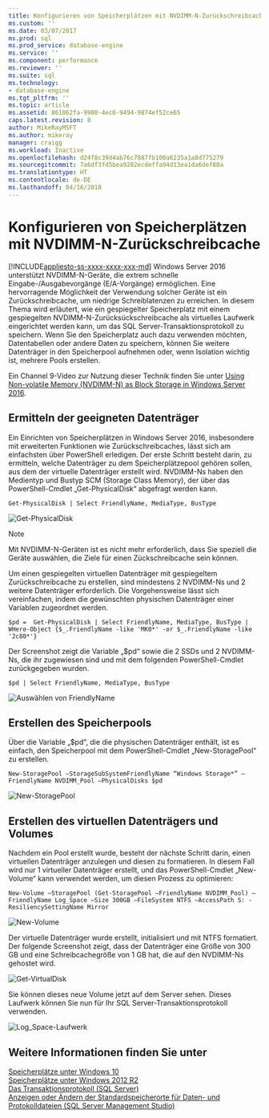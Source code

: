 ```yaml
---
title: Konfigurieren von Speicherplätzen mit NVDIMM-N-Zurückschreibcache | Microsoft Dokumentation
ms.custom: ''
ms.date: 03/07/2017
ms.prod: sql
ms.prod_service: database-engine
ms.service: ''
ms.component: performance
ms.reviewer: ''
ms.suite: sql
ms.technology:
- database-engine
ms.tgt_pltfrm: ''
ms.topic: article
ms.assetid: 861862fa-9900-4ec0-9494-9874ef52ce65
caps.latest.revision: 8
author: MikeRayMSFT
ms.author: mikeray
manager: craigg
ms.workload: Inactive
ms.openlocfilehash: d24f8c39d4ab76c7887fb100a6235a1a8d775279
ms.sourcegitcommit: 7a6df3fd5bea9282ecdeffa94d13ea1da6def80a
ms.translationtype: HT
ms.contentlocale: de-DE
ms.lasthandoff: 04/16/2018
---
```

# <a name="configuring-storage-spaces-with-a-nvdimm-n-write-back-cache"></a>Konfigurieren von Speicherplätzen mit NVDIMM-N-Zurückschreibcache
[!INCLUDE[appliesto-ss-xxxx-xxxx-xxx-md](../../includes/appliesto-ss-xxxx-xxxx-xxx-md.md)]
  Windows Server 2016 unterstützt NVDIMM-N-Geräte, die extrem schnelle Eingabe-/Ausgabevorgänge (E/A-Vorgänge) ermöglichen. Eine hervorragende Möglichkeit der Verwendung solcher Geräte ist ein Zurückschreibcache, um niedrige Schreiblatenzen zu erreichen. In diesem Thema wird erläutert, wie ein gespiegelter Speicherplatz mit einem gespiegelten NVDIMM-N-Zurücksückschreibcache als virtuelles Laufwerk eingerichtet werden kann, um das SQL Server-Transaktionsprotokoll zu speichern. Wenn Sie den Speicherplatz auch dazu verwenden möchten, Datentabellen oder andere Daten zu speichern, können Sie weitere Datenträger in den Speicherpool aufnehmen oder, wenn Isolation wichtig ist, mehrere Pools erstellen.  
  
 Ein Channel 9-Video zur Nutzung dieser Technik finden Sie unter [Using Non-volatile Memory (NVDIMM-N) as Block Storage in Windows Server 2016](https://channel9.msdn.com/Events/Build/2016/P466).  
  
## <a name="identifying-the-right-disks"></a>Ermitteln der geeigneten Datenträger  
 Ein Einrichten von Speicherplätzen in Windows Server 2016, insbesondere mit erweiterten Funktionen wie Zurückschreibcaches, lässt sich am einfachsten über PowerShell erledigen. Der erste Schritt besteht darin, zu ermitteln, welche Datenträger zu dem Speicherplätzepool gehören sollen, aus dem der virtuelle Datenträger erstellt wird. NVDIMM-Ns haben den Medientyp und Bustyp SCM (Storage Class Memory), der über das PowerShell-Cmdlet „Get-PhysicalDisk“ abgefragt werden kann.  
  
```  
Get-PhysicalDisk | Select FriendlyName, MediaType, BusType  
```  
  
 ![Get-PhysicalDisk](../../relational-databases/performance/media/get-physicaldisk.png "Get-PhysicalDisk")  
  
> [!NOTE]  
>  Mit NVDIMM-N-Geräten ist es nicht mehr erforderlich, dass Sie speziell die Geräte auswählen, die Ziele für einen Zückschreibcache sein können.  
  
 Um einen gespiegelten virtuellen Datenträger mit gespiegeltem Zurückschreibcache zu erstellen, sind mindestens 2 NVDIMM-Ns und 2 weitere Datenträger erforderlich. Die Vorgehensweise lässt sich vereinfachen, indem die gewünschten physischen Datenträger einer Variablen zugeordnet werden.  
  
```  
$pd =  Get-PhysicalDisk | Select FriendlyName, MediaType, BusType | WHere-Object {$_.FriendlyName -like 'MK0*' -or $_.FriendlyName -like '2c80*'}  
```  
  
 Der Screenshot zeigt die Variable „$pd“ sowie die 2 SSDs und 2 NVDIMM-Ns, die ihr zugewiesen sind und mit dem folgenden PowerShell-Cmdlet zurückgegeben wurden.  
  
```  
$pd | Select FriendlyName, MediaType, BusType  
```  
  
 ![Auswählen von FriendlyName](../../relational-databases/performance/media/select-friendlyname.png "Select FriendlyName")  
  
## <a name="creating-the-storage-pool"></a>Erstellen des Speicherpools  
 Über die Variable „$pd“, die die physischen Datenträger enthält, ist es einfach, den Speicherpool mit dem PowerShell-Cmdlet „New-StoragePool“ zu erstellen.  
  
```  
New-StoragePool –StorageSubSystemFriendlyName “Windows Storage*” –FriendlyName NVDIMM_Pool –PhysicalDisks $pd  
```  
  
 ![New-StoragePool](../../relational-databases/performance/media/new-storagepool.png "New-StoragePool")  
  
## <a name="creating-the-virtual-disk-and-volume"></a>Erstellen des virtuellen Datenträgers und Volumes  
 Nachdem ein Pool erstellt wurde, besteht der nächste Schritt darin, einen virtuellen Datenträger anzulegen und diesen zu formatieren. In diesem Fall wird nur 1 virtueller Datenträger erstellt, und das PowerShell-Cmdlet „New-Volume“ kann verwendet werden, um diesen Prozess zu optimieren:  
  
```  
New-Volume –StoragePool (Get-StoragePool –FriendlyName NVDIMM_Pool) –FriendlyName Log_Space –Size 300GB –FileSystem NTFS –AccessPath S: -ResiliencySettingName Mirror  
```  
  
 ![New-Volume](../../relational-databases/performance/media/new-volume.png "New-Volume")  
  
 Der virtuelle Datenträger wurde erstellt, initialisiert und mit NTFS formatiert. Der folgende Screenshot zeigt, dass der Datenträger eine Größe von 300 GB und eine Schreibcachegröße von 1 GB hat, die auf den NVDIMM-Ns gehostet wird.  
  
 ![Get-VirtualDisk](../../relational-databases/performance/media/get-virtualdisk.png "Get-VirtualDisk")  
  
 Sie können dieses neue Volume jetzt auf dem Server sehen. Dieses Laufwerk können Sie nun für Ihr SQL Server-Transaktionsprotokoll verwenden.  
  
 ![Log_Space-Laufwerk](../../relational-databases/performance/media/log-space-drive.png "Log_Space Drive")  
  
## <a name="see-also"></a>Weitere Informationen finden Sie unter  
 [Speicherplätze unter Windows 10](http://windows.microsoft.com/en-us/windows-10/storage-spaces-windows-10)   
 [Speicherplätze unter Windows 2012 R2](https://technet.microsoft.com/en-us/library/hh831739.aspx)   
 [Das Transaktionsprotokoll &#40;SQL Server&#41;](../../relational-databases/logs/the-transaction-log-sql-server.md)   
 [Anzeigen oder Ändern der Standardspeicherorte für Daten- und Protokolldateien &#40;SQL Server Management Studio&#41;](../../database-engine/configure-windows/view-or-change-the-default-locations-for-data-and-log-files.md)  
  
  
